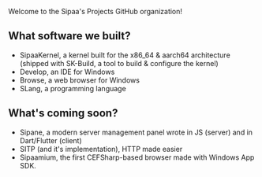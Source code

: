 Welcome to the Sipaa's Projects GitHub organization!

## What software we built?
* SipaaKernel, a kernel built for the x86_64 & aarch64 architecture (shipped with SK-Build, a tool to build & configure the kernel)
* Develop, an IDE for Windows
* Browse, a web browser for Windows
* SLang, a programming language

## What's coming soon?
* Sipane, a modern server management panel wrote in JS (server) and in Dart/Flutter (client)
* SITP (and it's implementation), HTTP made easier
* Sipaamium, the first CEFSharp-based browser made with Windows App SDK.
